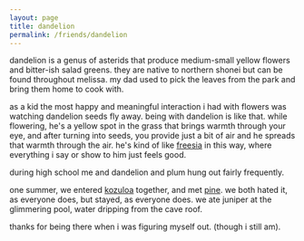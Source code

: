```yaml
---
layout: page
title: dandelion
permalink: /friends/dandelion
---
```


dandelion is a genus of asterids that produce medium-small yellow flowers and bitter-ish salad greens. they are native to northern shonei but can be found throughout melissa. my dad used to pick the leaves from the park and bring them home to cook with.

as a kid the most happy and meaningful interaction i had with flowers was watching dandelion seeds fly away. being with dandelion is like that. while flowering, he's a yellow spot in the grass that brings warmth through your eye, and after turning into seeds, you provide just a bit of air and he spreads that warmth through the air. he's kind of like [freesia](/friends/freesia) in this way, where everything i say or show to him just feels good.

during high school me and dandelion and plum hung out fairly frequently. 

one summer, we entered [kozuloa](/places/kozuloa) together, and met [pine](/friends/pine). we both hated it, as everyone does, but stayed, as everyone does. we ate juniper at the glimmering pool, water dripping from the cave roof. 

thanks for being there when i was figuring myself out. (though i still am).

